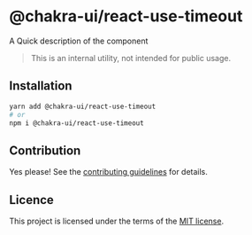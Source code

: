 # @chakra-ui/react-use-timeout

A Quick description of the component

> This is an internal utility, not intended for public usage.

## Installation

```sh
yarn add @chakra-ui/react-use-timeout
# or
npm i @chakra-ui/react-use-timeout
```

## Contribution

Yes please! See the
[contributing guidelines](https://github.com/chakra-ui/chakra-ui/blob/master/CONTRIBUTING.md)
for details.

## Licence

This project is licensed under the terms of the
[MIT license](https://github.com/chakra-ui/chakra-ui/blob/master/LICENSE).
